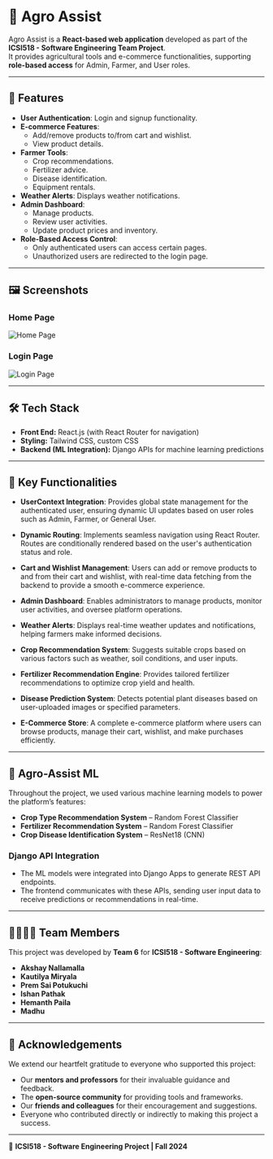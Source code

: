 # 🌱 Agro Assist

Agro Assist is a **React-based web application** developed as part of the **ICSI518 - Software Engineering Team Project**.  
It provides agricultural tools and e-commerce functionalities, supporting **role-based access** for Admin, Farmer, and User roles.

---

## 🚀 Features

- **User Authentication**: Login and signup functionality.
- **E-commerce Features**:
  - Add/remove products to/from cart and wishlist.
  - View product details.
- **Farmer Tools**:
  - Crop recommendations.
  - Fertilizer advice.
  - Disease identification.
  - Equipment rentals.
- **Weather Alerts**: Displays weather notifications.
- **Admin Dashboard**:
  - Manage products.
  - Review user activities.
  - Update product prices and inventory.
- **Role-Based Access Control**:
  - Only authenticated users can access certain pages.
  - Unauthorized users are redirected to the login page.

---

## 🖼️ Screenshots


### Home Page
![Home Page](./src/Assets/pic1.png)

### Login Page
![Login Page](./src/Assets/pic2.png)


---

## 🛠️ Tech Stack

- **Front End:** React.js (with React Router for navigation)  
- **Styling:** Tailwind CSS, custom CSS  
- **Backend (ML Integration):** Django APIs for machine learning predictions  

---

## 🔑 Key Functionalities

- **UserContext Integration**: Provides global state management for the authenticated user, ensuring dynamic UI updates based on user roles such as Admin, Farmer, or General User.

- **Dynamic Routing**: Implements seamless navigation using React Router. Routes are conditionally rendered based on the user's authentication status and role.

- **Cart and Wishlist Management**: Users can add or remove products to and from their cart and wishlist, with real-time data fetching from the backend to provide a smooth e-commerce experience.

- **Admin Dashboard**: Enables administrators to manage products, monitor user activities, and oversee platform operations.

- **Weather Alerts**: Displays real-time weather updates and notifications, helping farmers make informed decisions.

- **Crop Recommendation System**: Suggests suitable crops based on various factors such as weather, soil conditions, and user inputs.

- **Fertilizer Recommendation Engine**: Provides tailored fertilizer recommendations to optimize crop yield and health.

- **Disease Prediction System**: Detects potential plant diseases based on user-uploaded images or specified parameters.

- **E-Commerce Store**: A complete e-commerce platform where users can browse products, manage their cart, wishlist, and make purchases efficiently.

---

## 🤖 Agro-Assist ML

Throughout the project, we used various machine learning models to power the platform’s features:

- **Crop Type Recommendation System** – Random Forest Classifier  
- **Fertilizer Recommendation System** – Random Forest Classifier  
- **Crop Disease Identification System** – ResNet18 (CNN)  

### Django API Integration
- The ML models were integrated into Django Apps to generate REST API endpoints.  
- The frontend communicates with these APIs, sending user input data to receive predictions or recommendations in real-time.

---

## 👨‍👩‍👧‍👦 Team Members

This project was developed by **Team 6** for **ICSI518 - Software Engineering**:

- **Akshay Nallamalla**  
- **Kautilya Miryala**  
- **Prem Sai Potukuchi**  
- **Ishan Pathak**  
- **Hemanth Paila**  
- **Madhu**  

---

## 🙏 Acknowledgements

We extend our heartfelt gratitude to everyone who supported this project:  

- Our **mentors and professors** for their invaluable guidance and feedback.  
- The **open-source community** for providing tools and frameworks.  
- Our **friends and colleagues** for their encouragement and suggestions.  
- Everyone who contributed directly or indirectly to making this project a success.  

---

📌 **ICSI518 - Software Engineering Project | Fall 2024**  
